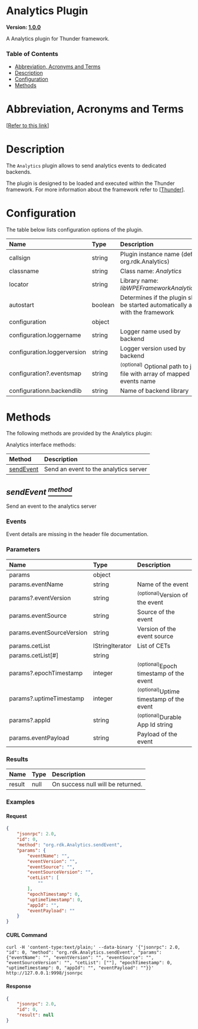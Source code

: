 <!-- Generated automatically, DO NOT EDIT! -->
<a id="head.Analytics_Plugin"></a>
# Analytics Plugin

**Version: [1.0.0](https://github.com/rdkcentral/rdkservices/blob/main/Analytics/CHANGELOG.md)**

A Analytics plugin for Thunder framework.

### Table of Contents

- [Abbreviation, Acronyms and Terms](#head.Abbreviation,_Acronyms_and_Terms)
- [Description](#head.Description)
- [Configuration](#head.Configuration)
- [Methods](#head.Methods)

<a id="head.Abbreviation,_Acronyms_and_Terms"></a>
# Abbreviation, Acronyms and Terms

[[Refer to this link](userguide/aat.md)]

<a id="head.Description"></a>
# Description

The `Analytics` plugin allows to send analytics events to dedicated backends.

The plugin is designed to be loaded and executed within the Thunder framework. For more information about the framework refer to [[Thunder](#ref.Thunder)].

<a id="head.Configuration"></a>
# Configuration

The table below lists configuration options of the plugin.

| Name | Type | Description |
| :-------- | :-------- | :-------- |
| callsign | string | Plugin instance name (default: org.rdk.Analytics) |
| classname | string | Class name: *Analytics* |
| locator | string | Library name: *libWPEFrameworkAnalytics.so* |
| autostart | boolean | Determines if the plugin shall be started automatically along with the framework |
| configuration | object |  |
| configuration.loggername | string | Logger name used by backend  |
| configuration.loggerversion | string | Logger version used by backend  |
| configuration?.eventsmap | string | <sup>(optional)</sup> Optional path to json file with array of mapped events name  |
| configurationn.backendlib | string | Name of backend library  |

<a id="head.Methods"></a>
# Methods

The following methods are provided by the Analytics plugin:

Analytics interface methods:

| Method | Description |
| :-------- | :-------- |
| [sendEvent](#method.sendEvent) | Send an event to the analytics server |

<a id="method.sendEvent"></a>
## *sendEvent [<sup>method</sup>](#head.Methods)*

Send an event to the analytics server

### Events
Event details are missing in the header file documentation.
### Parameters
| Name | Type | Description |
| :-------- | :-------- | :-------- |
| params | object |  |
| params.eventName | string | Name of the event |
| params?.eventVersion | string | <sup>(optional)</sup>Version of the event |
| params.eventSource | string | Source of the event |
| params.eventSourceVersion | string | Version of the event source |
| params.cetList | IStringIterator | List of CETs |
| params.cetList[#] | string |  |
| params?.epochTimestamp | integer | <sup>(optional)</sup>Epoch timestamp of the event |
| params?.uptimeTimestamp | integer | <sup>(optional)</sup>Uptime timestamp of the event |
| params?.appId | string | <sup>(optional)</sup>Durable App Id string |
| params.eventPayload | string | Payload of the event |
### Results
| Name | Type | Description |
| :-------- | :-------- | :-------- |
| result | null | On success null will be returned. |

### Examples


#### Request

```json
{
    "jsonrpc": 2.0,
    "id": 0,
    "method": "org.rdk.Analytics.sendEvent",
    "params": {
        "eventName": "",
        "eventVersion": "",
        "eventSource": "",
        "eventSourceVersion": "",
        "cetList": [
            ""
        ],
        "epochTimestamp": 0,
        "uptimeTimestamp": 0,
        "appId": "",
        "eventPayload": ""
    }
}
```


#### CURL Command

```curl
curl -H 'content-type:text/plain;' --data-binary '{"jsonrpc": 2.0, "id": 0, "method": "org.rdk.Analytics.sendEvent", "params": {"eventName": "", "eventVersion": "", "eventSource": "", "eventSourceVersion": "", "cetList": [""], "epochTimestamp": 0, "uptimeTimestamp": 0, "appId": "", "eventPayload": ""}}' http://127.0.0.1:9998/jsonrpc
```


#### Response

```json
{
    "jsonrpc": 2.0,
    "id": 0,
    "result": null
}
```


